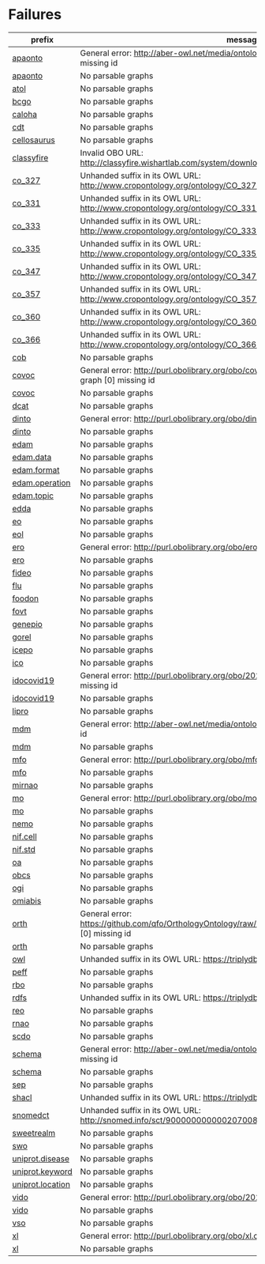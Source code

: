 # Failures

| prefix                                                      | message                                                                                                          |
|-------------------------------------------------------------|------------------------------------------------------------------------------------------------------------------|
| [apaonto](https://bioregistry.io/apaonto)                   | General error: http://aber-owl.net/media/ontologies/APAONTO/4/apaonto.owl graph [0] missing id                   |
| [apaonto](https://bioregistry.io/apaonto)                   | No parsable graphs                                                                                               |
| [atol](https://bioregistry.io/atol)                         | No parsable graphs                                                                                               |
| [bcgo](https://bioregistry.io/bcgo)                         | No parsable graphs                                                                                               |
| [caloha](https://bioregistry.io/caloha)                     | No parsable graphs                                                                                               |
| [cdt](https://bioregistry.io/cdt)                           | No parsable graphs                                                                                               |
| [cellosaurus](https://bioregistry.io/cellosaurus)           | No parsable graphs                                                                                               |
| [classyfire](https://bioregistry.io/classyfire)             | Invalid OBO URL: http://classyfire.wishartlab.com/system/downloads/1_0/chemont/ChemOnt_2_1.obo.zip               |
| [co_327](https://bioregistry.io/co_327)                     | Unhanded suffix in its OWL URL: http://www.cropontology.org/ontology/CO_327/Pearl%20millet/owl                   |
| [co_331](https://bioregistry.io/co_331)                     | Unhanded suffix in its OWL URL: http://www.cropontology.org/ontology/CO_331/Sweet%20Potato/owl                   |
| [co_333](https://bioregistry.io/co_333)                     | Unhanded suffix in its OWL URL: http://www.cropontology.org/ontology/CO_333/Beet%20Ontology/owl                  |
| [co_335](https://bioregistry.io/co_335)                     | Unhanded suffix in its OWL URL: http://www.cropontology.org/ontology/CO_335/Common%20Bean/owl                    |
| [co_347](https://bioregistry.io/co_347)                     | Unhanded suffix in its OWL URL: http://www.cropontology.org/ontology/CO_347/Castor%20bean/owl                    |
| [co_357](https://bioregistry.io/co_357)                     | Unhanded suffix in its OWL URL: http://www.cropontology.org/ontology/CO_357/Woody%20Plant%20Ontology/owl         |
| [co_360](https://bioregistry.io/co_360)                     | Unhanded suffix in its OWL URL: http://www.cropontology.org/ontology/CO_360/Sugar%20Kelp%20trait/owl             |
| [co_366](https://bioregistry.io/co_366)                     | Unhanded suffix in its OWL URL: http://www.cropontology.org/ontology/CO_366/Bambara%20groundnut/owl              |
| [cob](https://bioregistry.io/cob)                           | No parsable graphs                                                                                               |
| [covoc](https://bioregistry.io/covoc)                       | General error: http://purl.obolibrary.org/obo/covoc/releases/2020-08-28/covoc.owl graph [0] missing id           |
| [covoc](https://bioregistry.io/covoc)                       | No parsable graphs                                                                                               |
| [dcat](https://bioregistry.io/dcat)                         | No parsable graphs                                                                                               |
| [dinto](https://bioregistry.io/dinto)                       | General error: http://purl.obolibrary.org/obo/dinto.owl graph [0] missing id                                     |
| [dinto](https://bioregistry.io/dinto)                       | No parsable graphs                                                                                               |
| [edam](https://bioregistry.io/edam)                         | No parsable graphs                                                                                               |
| [edam.data](https://bioregistry.io/edam.data)               | No parsable graphs                                                                                               |
| [edam.format](https://bioregistry.io/edam.format)           | No parsable graphs                                                                                               |
| [edam.operation](https://bioregistry.io/edam.operation)     | No parsable graphs                                                                                               |
| [edam.topic](https://bioregistry.io/edam.topic)             | No parsable graphs                                                                                               |
| [edda](https://bioregistry.io/edda)                         | No parsable graphs                                                                                               |
| [eo](https://bioregistry.io/eo)                             | No parsable graphs                                                                                               |
| [eol](https://bioregistry.io/eol)                           | No parsable graphs                                                                                               |
| [ero](https://bioregistry.io/ero)                           | General error: http://purl.obolibrary.org/obo/ero.owl graph [0] missing id                                       |
| [ero](https://bioregistry.io/ero)                           | No parsable graphs                                                                                               |
| [fideo](https://bioregistry.io/fideo)                       | No parsable graphs                                                                                               |
| [flu](https://bioregistry.io/flu)                           | No parsable graphs                                                                                               |
| [foodon](https://bioregistry.io/foodon)                     | No parsable graphs                                                                                               |
| [fovt](https://bioregistry.io/fovt)                         | No parsable graphs                                                                                               |
| [genepio](https://bioregistry.io/genepio)                   | No parsable graphs                                                                                               |
| [gorel](https://bioregistry.io/gorel)                       | No parsable graphs                                                                                               |
| [icepo](https://bioregistry.io/icepo)                       | No parsable graphs                                                                                               |
| [ico](https://bioregistry.io/ico)                           | No parsable graphs                                                                                               |
| [idocovid19](https://bioregistry.io/idocovid19)             | General error: http://purl.obolibrary.org/obo/2020-21-07/ido-covid-19.owl graph [0] missing id                   |
| [idocovid19](https://bioregistry.io/idocovid19)             | No parsable graphs                                                                                               |
| [lipro](https://bioregistry.io/lipro)                       | No parsable graphs                                                                                               |
| [mdm](https://bioregistry.io/mdm)                           | General error: http://aber-owl.net/media/ontologies/MDM/4/mdm.owl graph [0] missing id                           |
| [mdm](https://bioregistry.io/mdm)                           | No parsable graphs                                                                                               |
| [mfo](https://bioregistry.io/mfo)                           | General error: http://purl.obolibrary.org/obo/mfo.owl graph [0] missing id                                       |
| [mfo](https://bioregistry.io/mfo)                           | No parsable graphs                                                                                               |
| [mirnao](https://bioregistry.io/mirnao)                     | No parsable graphs                                                                                               |
| [mo](https://bioregistry.io/mo)                             | General error: http://purl.obolibrary.org/obo/mo.owl graph [0] missing id                                        |
| [mo](https://bioregistry.io/mo)                             | No parsable graphs                                                                                               |
| [nemo](https://bioregistry.io/nemo)                         | No parsable graphs                                                                                               |
| [nif.cell](https://bioregistry.io/nif.cell)                 | No parsable graphs                                                                                               |
| [nif.std](https://bioregistry.io/nif.std)                   | No parsable graphs                                                                                               |
| [oa](https://bioregistry.io/oa)                             | No parsable graphs                                                                                               |
| [obcs](https://bioregistry.io/obcs)                         | No parsable graphs                                                                                               |
| [ogi](https://bioregistry.io/ogi)                           | No parsable graphs                                                                                               |
| [omiabis](https://bioregistry.io/omiabis)                   | No parsable graphs                                                                                               |
| [orth](https://bioregistry.io/orth)                         | General error: https://github.com/qfo/OrthologyOntology/raw/master/orthOntology_RC_v2_A.owl graph [0] missing id |
| [orth](https://bioregistry.io/orth)                         | No parsable graphs                                                                                               |
| [owl](https://bioregistry.io/owl)                           | Unhanded suffix in its OWL URL: https://triplydb.com/w3c/owl/download.trig.gz                                    |
| [peff](https://bioregistry.io/peff)                         | No parsable graphs                                                                                               |
| [rbo](https://bioregistry.io/rbo)                           | No parsable graphs                                                                                               |
| [rdfs](https://bioregistry.io/rdfs)                         | Unhanded suffix in its OWL URL: https://triplydb.com/w3c/rdfs/download.trig.gz                                   |
| [reo](https://bioregistry.io/reo)                           | No parsable graphs                                                                                               |
| [rnao](https://bioregistry.io/rnao)                         | No parsable graphs                                                                                               |
| [scdo](https://bioregistry.io/scdo)                         | No parsable graphs                                                                                               |
| [schema](https://bioregistry.io/schema)                     | General error: http://aber-owl.net/media/ontologies/SCHEMA/2/schema.owl graph [0] missing id                     |
| [schema](https://bioregistry.io/schema)                     | No parsable graphs                                                                                               |
| [sep](https://bioregistry.io/sep)                           | No parsable graphs                                                                                               |
| [shacl](https://bioregistry.io/shacl)                       | Unhanded suffix in its OWL URL: https://triplydb.com/w3c/sh/download.trig.gz                                     |
| [snomedct](https://bioregistry.io/snomedct)                 | Unhanded suffix in its OWL URL: http://snomed.info/sct/900000000000207008/version/20200131                       |
| [sweetrealm](https://bioregistry.io/sweetrealm)             | No parsable graphs                                                                                               |
| [swo](https://bioregistry.io/swo)                           | No parsable graphs                                                                                               |
| [uniprot.disease](https://bioregistry.io/uniprot.disease)   | No parsable graphs                                                                                               |
| [uniprot.keyword](https://bioregistry.io/uniprot.keyword)   | No parsable graphs                                                                                               |
| [uniprot.location](https://bioregistry.io/uniprot.location) | No parsable graphs                                                                                               |
| [vido](https://bioregistry.io/vido)                         | General error: http://purl.obolibrary.org/obo/2020-25-08/vido.owl graph [0] missing id                           |
| [vido](https://bioregistry.io/vido)                         | No parsable graphs                                                                                               |
| [vso](https://bioregistry.io/vso)                           | No parsable graphs                                                                                               |
| [xl](https://bioregistry.io/xl)                             | General error: http://purl.obolibrary.org/obo/xl.owl graph [0] missing id                                        |
| [xl](https://bioregistry.io/xl)                             | No parsable graphs                                                                                               |
